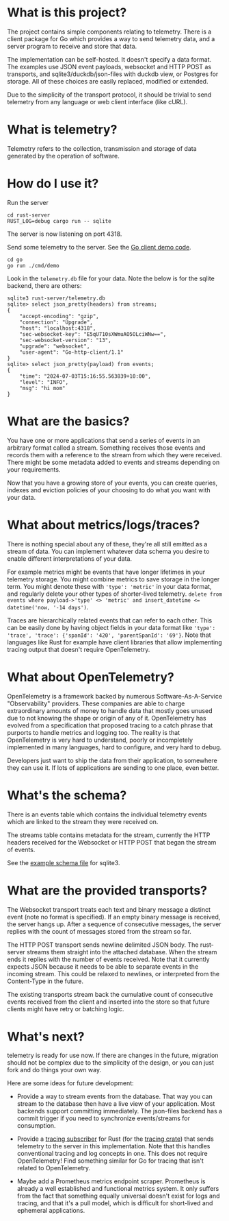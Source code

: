 # What is this project?

The project contains simple components relating to telemetry. There is a client package for Go which provides a way to send telemetry data, and a server program to receive and store that data.

The implementation can be self-hosted. It doesn't specify a data format. The examples use JSON event payloads, websocket and HTTP POST as transports, and sqlite3/duckdb/json-files with duckdb view, or Postgres for storage. All of these choices are easily replaced, modified or extended.

Due to the simplicity of the transport protocol, it should be trivial to send telemetry from any language or web client interface (like cURL).

# What is telemetry?

Telemetry refers to the collection, transmission and storage of data generated by the operation of software.

# How do I use it?

Run the server

    cd rust-server
    RUST_LOG=debug cargo run -- sqlite

The server is now listening on port 4318.

Send some telemetry to the server. See the [Go client demo code](go/cmd/demo/main.go).

    cd go
    go run ./cmd/demo

Look in the `telemetry.db` file for your data. Note the below is for the sqlite backend, there are others:

    sqlite3 rust-server/telemetry.db
    sqlite> select json_pretty(headers) from streams;
    {
        "accept-encoding": "gzip",
        "connection": "Upgrade",
        "host": "localhost:4318",
        "sec-websocket-key": "E5qU710sXWmuAO5OLciWNw==",
        "sec-websocket-version": "13",
        "upgrade": "websocket",
        "user-agent": "Go-http-client/1.1"
    }
    sqlite> select json_pretty(payload) from events;
    {
        "time": "2024-07-03T15:16:55.563839+10:00",
        "level": "INFO",
        "msg": "hi mom"
    }

# What are the basics?

You have one or more applications that send a series of events in an arbitrary format called a stream. Something receives those events and records them with a reference to the stream from which they were received. There might be some metadata added to events and streams depending on your requirements.

Now that you have a growing store of your events, you can create queries, indexes and eviction policies of your choosing to do what you want with your data.

# What about metrics/logs/traces?

There is nothing special about any of these, they're all still emitted as a stream of data. You can implement whatever data schema you desire to enable different interpretations of your data.

For example metrics might be events that have longer lifetimes in your telemetry storage. You might combine metrics to save storage in the longer term. You might denote these with `'type': 'metric'` in your data format, and regularly delete your other types of shorter-lived telemetry. `delete from events where payload->'type' <> 'metric' and insert_datetime <= datetime('now, '-14 days')`.

Traces are hierarchically related events that can refer to each other. This can be easily done by having object fields in your data format like `'type': 'trace', 'trace': {'spanId': '420', 'parentSpanId': '69'}`. Note that languages like Rust for example have client libraries that allow implementing tracing output that doesn't require OpenTelemetry.

# What about OpenTelemetry?

OpenTelemetry is a framework backed by numerous Software-As-A-Service "Observability" providers. These companies are able to charge extraordinary amounts of money to handle data that mostly goes unused due to not knowing the shape or origin of any of it. OpenTelemetry has evolved from a specification that proposed tracing to a catch phrase that purports to handle metrics and logging too. The reality is that OpenTelemetry is very hard to understand, poorly or incompletely implemented in many languages, hard to configure, and very hard to debug.

Developers just want to ship the data from their application, to somewhere they can use it. If lots of applications are sending to one place, even better.

# What's the schema?

There is an events table which contains the individual telemetry events which are linked to the stream they were received on.

The streams table contains metadata for the stream, currently the HTTP headers received for the Websocket or HTTP POST that began the stream of events.

See the [example schema file](rust-server/proposed-schema.sql) for sqlite3.

# What are the provided transports?

The Websocket transport treats each text and binary message a distinct event (note no format is specified). If an empty binary message is received, the server hangs up. After a sequence of consecutive messages, the server replies with the count of messages stored from the stream so far.

The HTTP POST transport sends newline delimited JSON body. The rust-server streams them straight into the attached database. When the stream ends it replies with the number of events received. Note that it currently expects JSON because it needs to be able to separate events in the incoming stream. This could be relaxed to newlines, or interpreted from the Content-Type in the future.

The existing transports stream back the cumulative count of consecutive events received from the client and inserted into the store so that future clients might have retry or batching logic.

# What's next?

telemetry is ready for use now. If there are changes in the future, migration should not be complex due to the simplicity of the design, or you can just fork and do things your own way.

Here are some ideas for future development:

- Provide a way to stream events from the database. That way you can stream to the database then have a live view of your application. Most backends support committing immediately. The json-files backend has a commit trigger if you need to synchronize events/streams for consumption.

- Provide a [tracing subscriber](https://tracing.rs/tracing_subscriber/index.html) for Rust (for the [tracing crate](https://tracing.rs/tracing/)) that sends telemetry to the server in this implementation. Note that this handles conventional tracing and log concepts in one. This does not require OpenTelemetry! Find something similar for Go for tracing that isn't related to OpenTelemetry.

- Maybe add a Prometheus metrics endpoint scraper. Prometheus is already a well established and functional metrics system. It only suffers from the fact that something equally universal doesn't exist for logs and tracing, and that it's a pull model, which is difficult for short-lived and ephemeral applications.
